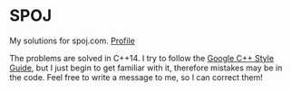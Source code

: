 # SPOJ
My solutions for spoj.com. [Profile](https://www.spoj.com/users/fjozsef/)

The problems are solved in C++14. I try to follow the [Google C++ Style Guide](http://google.github.io/styleguide/cppguide.html), but I just begin to get familiar with it, therefore mistakes may be in the code. Feel free to write a message to me, so I can correct them!
